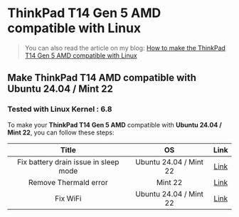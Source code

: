 # ThinkPad T14 Gen 5 AMD compatible with Linux

> You can also read the article on my blog:
[How to make the ThinkPad T14 Gen 5 AMD compatible with Linux](https://www.damian-freelance.com/blog/how-to-make-the-thinkpad-t14-gen-5-amd-compatible-with-linux)

## Make ThinkPad T14 AMD compatible with Ubuntu 24.04 / Mint 22

### Tested with Linux Kernel : 6.8

To make your **ThinkPad T14 Gen 5 AMD** compatible with **Ubuntu 24.04 / Mint 22**, you can follow these steps:

| Title | OS | Link |
|:---:|:---:|:---:|
| Fix battery drain issue in sleep mode | Ubuntu 24.04 / Mint 22 | [Link](https://github.com/s-damian/thinkpad-t14-gen-5-amd-linux/blob/main/ubuntu-24-04/fix-battery-drain-issue-in-sleep-mode.md) |
| Remove Thermald error | Mint 22 | [Link](https://github.com/s-damian/thinkpad-t14-gen-5-amd-linux/blob/main/mint-22/remove-thermald.md) |
| Fix WiFi | Ubuntu 24.04 / Mint 22 | [Link](https://github.com/s-damian/thinkpad-t14-gen-5-amd-linux/blob/main/ubuntu-24-04/fix-wifi.md) |